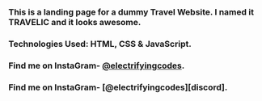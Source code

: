 ### This is a landing page for a dummy Travel Website. I named it TRAVELIC and it looks awesome.

### Technologies Used: HTML, CSS & JavaScript.

### Find me on InstaGram- [@electrifyingcodes][instagram].

### Find me on InstaGram- [@electrifyingcodes][discord].

[instagram]: https://www.instagram.com/electrifyingcodes
[instagram]: https://www.instagram.com/electrifyingcodes
